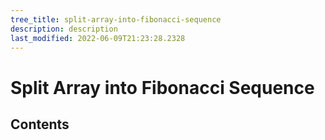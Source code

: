```yaml
---
tree_title: split-array-into-fibonacci-sequence
description: description
last_modified: 2022-06-09T21:23:28.2328
---
```


# Split Array into Fibonacci Sequence

## Contents
